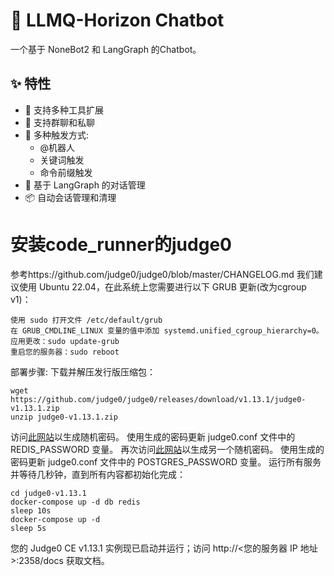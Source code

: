 # 🤖 LLMQ-Horizon Chatbot

一个基于 NoneBot2 和 LangGraph 的Chatbot。

## ✨ 特性

- 🔌 支持多种工具扩展
- 💬 支持群聊和私聊
- 🎯 多种触发方式:
  - @机器人
  - 关键词触发
  - 命令前缀触发
- 🧠 基于 LangGraph 的对话管理
- 📦 自动会话管理和清理



# 安装code_runner的judge0

参考https://github.com/judge0/judge0/blob/master/CHANGELOG.md
我们建议使用 Ubuntu 22.04，在此系统上您需要进行以下 GRUB 更新(改为cgroup v1)：
```
使用 sudo 打开文件 /etc/default/grub
在 GRUB_CMDLINE_LINUX 变量的值中添加 systemd.unified_cgroup_hierarchy=0。
应用更改：sudo update-grub
重启您的服务器：sudo reboot
```
部署步骤:
下载并解压发行版压缩包：
```
wget https://github.com/judge0/judge0/releases/download/v1.13.1/judge0-v1.13.1.zip
unzip judge0-v1.13.1.zip
```
访问[此网站](https://www.random.org/passwords/?num=1&len=32&format=plain&rnd=new)以生成随机密码。
使用生成的密码更新 judge0.conf 文件中的 REDIS_PASSWORD 变量。
再次访问[此网站](https://www.random.org/passwords/?num=1&len=32&format=plain&rnd=new)以生成另一个随机密码。
使用生成的密码更新 judge0.conf 文件中的 POSTGRES_PASSWORD 变量。
运行所有服务并等待几秒钟，直到所有内容都初始化完成：
```
cd judge0-v1.13.1
docker-compose up -d db redis
sleep 10s
docker-compose up -d
sleep 5s
```
您的 Judge0 CE v1.13.1 实例现已启动并运行；访问 http://<您的服务器 IP 地址>:2358/docs 获取文档。